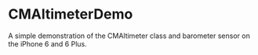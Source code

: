 CMAltimeterDemo
===============

A simple demonstration of the CMAltimeter class and barometer sensor on the iPhone 6 and 6 Plus.
